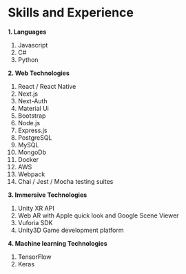 # Skills and Experience
**1. Languages**
   1. Javascript
   2. C# 
   3. Python 

**2. Web Technologies**
   1. React / React Native
   2. Next.js
   3. Next-Auth
   4. Material Ui
   5. Bootstrap
   6. Node.js
   7. Express.js
   8. PostgreSQL
   9. MySQL
   10. MongoDb
   11. Docker
   12. AWS
   13. Webpack
   14. Chai / Jest / Mocha testing suites

**3. Immersive Technologies**
   1.  Unity XR API
   3.  Web AR with Apple quick look and Google Scene Viewer
   4.  Vuforia SDK
   5.  Unity3D Game development platform
      
**4. Machine learning Technologies**
   1. TensorFlow
   2. Keras

     


  

